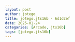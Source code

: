 ```yaml
---
layout: post
author: jotego
title: jotego.jts16b - 6d1d2ef
date: 2025-01-24
categories: [Arcade, jts16b]
tags: [jotego.jts16b]
---
```


